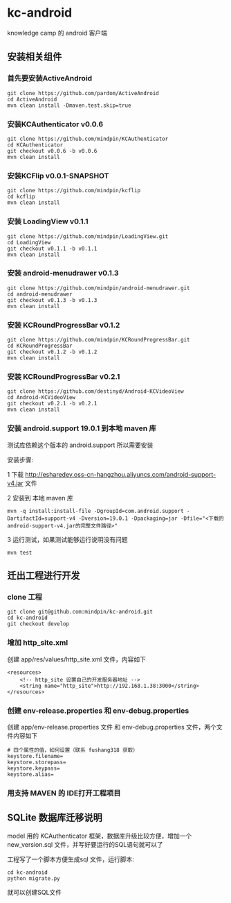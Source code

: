 kc-android
==========

knowledge camp 的 android 客户端

## 安装相关组件
### 首先要安装ActiveAndroid
```
git clone https://github.com/pardom/ActiveAndroid
cd ActiveAndroid
mvn clean install -Dmaven.test.skip=true
```

### 安装KCAuthenticator v0.0.6
```
git clone https://github.com/mindpin/KCAuthenticator
cd KCAuthenticator
git checkout v0.0.6 -b v0.0.6
mvn clean install
```

### 安装KCFlip v0.0.1-SNAPSHOT
```
git clone https://github.com/mindpin/kcflip
cd kcflip
mvn clean install
```

### 安装 LoadingView v0.1.1
```
git clone https://github.com/mindpin/LoadingView.git
cd LoadingView
git checkout v0.1.1 -b v0.1.1
mvn clean install
```

### 安装 android-menudrawer v0.1.3
```
git clone https://github.com/mindpin/android-menudrawer.git
cd android-menudrawer
git checkout v0.1.3 -b v0.1.3
mvn clean install
```

### 安装 KCRoundProgressBar v0.1.2
```
git clone https://github.com/mindpin/KCRoundProgressBar.git
cd KCRoundProgressBar
git checkout v0.1.2 -b v0.1.2
mvn clean install
```

### 安装 KCRoundProgressBar v0.2.1
```
git clone https://github.com/destinyd/Android-KCVideoView
cd Android-KCVideoView
git checkout v0.2.1 -b v0.2.1
mvn clean install
```

### 安装 android.support 19.0.1 到本地 maven 库
测试库依赖这个版本的 android.support 所以需要安装

安装步骤:

1 下载 http://esharedev.oss-cn-hangzhou.aliyuncs.com/android-support-v4.jar 文件


2 安装到 本地 maven 库
```
mvn -q install:install-file -DgroupId=com.android.support -DartifactId=support-v4 -Dversion=19.0.1 -Dpackaging=jar -Dfile="<下载的android-support-v4.jar的完整文件路径>"
```

3 运行测试，如果测试能够运行说明没有问题
```
mvn test
```

## 迁出工程进行开发

### clone 工程
```
git clone git@github.com:mindpin/kc-android.git
cd kc-android
git checkout develop
```

### 增加 http_site.xml
创建 app/res/values/http_site.xml 文件，内容如下
```
<resources>
    <!-- http_site 设置自己的开发服务器地址 -->
    <string name="http_site">http://192.168.1.38:3000</string>
</resources>
```

### 创建 env-release.properties 和 env-debug.properties 
创建 app/env-release.properties 文件 和 env-debug.properties 文件，两个文件内容如下
```
# 四个属性的值，如何设置（联系 fushang318 获取）
keystore.filename=
keystore.storepass=
keystore.keypass=
keystore.alias=
```

### 用支持 MAVEN 的 IDE打开工程项目


## SQLite 数据库迁移说明

model 用的 KCAuthenticator 框架，数据库升级比较方便，增加一个 new_version.sql 文件，并写好要运行的SQL语句就可以了

工程写了一个脚本方便生成sql 文件，运行脚本:
```
cd kc-android
python migrate.py
```
就可以创建SQL文件

